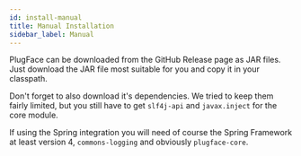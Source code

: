 ```yaml
---
id: install-manual
title: Manual Installation
sidebar_label: Manual
---
```


PlugFace can be downloaded from the GitHub Release page as JAR files.
Just download the JAR file most suitable for you and copy it in your classpath.

Don't forget to also download it's dependencies. We tried to keep them fairly limited, but you still have to
get `slf4j-api` and `javax.inject` for the core module.

If using the Spring integration you will need of course the Spring Framework at least version 4,
`commons-logging` and obviously `plugface-core`.

